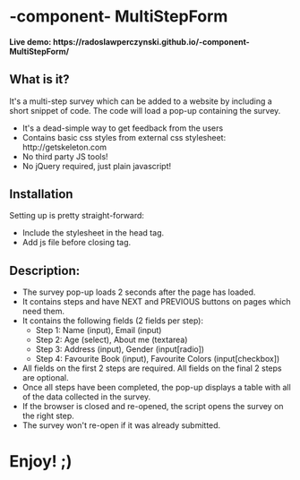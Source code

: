 # -component- MultiStepForm
<h4>Live demo: https://radoslawperczynski.github.io/-component-MultiStepForm/</h4>


<h2>What is it?</h2>
<p>It's a multi-step survey which can be added to a website by including a short snippet of code. The code will load a pop-up containing the survey.</p>
<ul>
  <li>It's a dead-simple way to get feedback from the users</li>
  <li>Contains basic css styles from external css stylesheet: http://getskeleton.com</li>
  <li>No third party JS tools!</li>
  <li>No jQuery required, just plain javascript!</li>
</ul>

<h2>Installation</h2>
<p>Setting up is pretty straight-forward:</p>
<ul>
  <li>Include the stylesheet in the head tag.</li>
  <li>Add js file before closing <body> tag.</li>
</ul>

<h2>Description:</h2>
<ul>
  <li>The survey pop-up loads 2 seconds after the page has loaded.</li>
  <li>It contains steps and have NEXT and PREVIOUS buttons on pages which need them. </li>
  <li>It contains the following fields (2 fields per step): 
    <ul>
      <li>Step 1: Name (input), Email (input)</li>
      <li>Step 2: Age (select), About me (textarea)</li>
      <li>Step 3: Address (input), Gender (input[radio])</li>
      <li>Step 4: Favourite Book (input), Favourite Colors (input[checkbox])</li>
    </ul>
  </li>
  <li>All fields on the first 2 steps are required. All fields on the final 2 steps are optional.</li>
  <li>Once all steps have been completed, the pop-up displays a table with all of the data collected in the survey.</li>
  <li>If the browser is closed and re-opened, the script opens the survey on the right step.</li>
  
  <li>The survey won't re-open if it was already submitted.</li>
  
</ul>

# Enjoy! ;)
